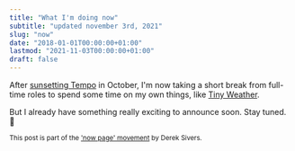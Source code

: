 ```yaml
---
title: "What I'm doing now"
subtitle: "updated november 3rd, 2021"
slug: "now"
date: "2018-01-01T00:00:00+01:00"
lastmod: "2021-11-03T00:00:00+01:00"
draft: false
---
```


After [sunsetting Tempo](/sunsetting-tempo) in October, I'm now taking a short break from full-time roles to spend some time on my own things, like [Tiny Weather](https://tinyweather.app).

But I already have something really exciting to announce soon. Stay tuned. 🚀

<small>This post is part of the ['now page' movement](https://nownownow.com/about) by Derek Sivers.</small>

